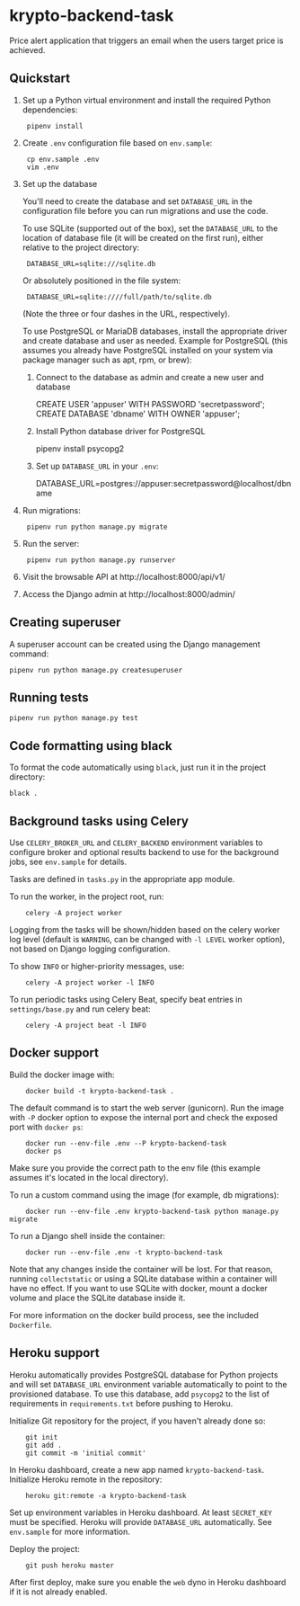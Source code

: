 # krypto-backend-task

Price alert application that triggers an email when the users target price is achieved.
## Quickstart

1. Set up a Python virtual environment and install the required Python dependencies:

        pipenv install

2. Create `.env` configuration file based on `env.sample`:

        cp env.sample .env
        vim .env

3. Set up the database

    You'll need to create the database and set `DATABASE_URL` in
    the configuration file before you can run migrations and use the code.

    To use SQLite (supported out of the box), set the `DATABASE_URL` to
    the location of database file (it will be created on the first run),
    either relative to the project directory:

        DATABASE_URL=sqlite:///sqlite.db

    Or absolutely positioned in the file system:

        DATABASE_URL=sqlite:////full/path/to/sqlite.db

    (Note the three or four dashes in the URL, respectively).

    To use PostgreSQL or MariaDB databases, install the appropriate
    driver and create database and user as needed. Example for
    PostgreSQL (this assumes you already have PostgreSQL installed
    on your system via package manager such as apt, rpm, or brew):

    1. Connect to the database as admin and create a new user and database

        CREATE USER 'appuser' WITH PASSWORD 'secretpassword';
        CREATE DATABASE 'dbname' WITH OWNER 'appuser';

    2. Install Python database driver for PostgreSQL

        pipenv install psycopg2

    3. Set up `DATABASE_URL` in your `.env`:

        DATABASE_URL=postgres://appuser:secretpassword@localhost/dbname

4. Run migrations:

        pipenv run python manage.py migrate

4. Run the server:

        pipenv run python manage.py runserver

5. Visit the browsable API at http://localhost:8000/api/v1/

6. Access the Django admin at http://localhost:8000/admin/

## Creating superuser

A superuser account can be created using the Django management command:

    pipenv run python manage.py createsuperuser


## Running tests

    pipenv run python manage.py test


## Code formatting using black

To format the code automatically using `black`,
just run it in the project directory:

    black .

## Background tasks using Celery

Use `CELERY_BROKER_URL` and `CELERY_BACKEND` environment variables to
configure broker and optional results backend to use for the background
jobs, see `env.sample` for details.

Tasks are defined in `tasks.py` in the appropriate app module.

To run the worker, in the project root, run:

        celery -A project worker

Logging from the tasks will be shown/hidden based on the celery worker
log level (default is `WARNING`, can be changed with `-l LEVEL` worker
option), not based on Django logging configuration.

To show `INFO` or higher-priority messages, use:

        celery -A project worker -l INFO

To run periodic tasks using Celery Beat, specify beat entries
in `settings/base.py` and run celery beat:

        celery -A project beat -l INFO

## Docker support

Build the docker image with:

        docker build -t krypto-backend-task .

The default command is to start the web server (gunicorn). Run the image
with `-P` docker option to expose the internal port and check the exposed
port with `docker ps`:

        docker run --env-file .env --P krypto-backend-task
        docker ps

Make sure you provide the correct path to the env file (this example assumes
it's located in the local directory).

To run a custom command using the image (for example, db migrations):

        docker run --env-file .env krypto-backend-task python manage.py migrate

To run a Django shell inside the container:

        docker run --env-file .env -t krypto-backend-task

Note that any changes inside the container will be lost. For that reason,
running `collectstatic` or using a SQLite database within a container will
have no effect. If you want to use SQLite with docker, mount a docker
volume and place the SQLite database inside it.

For more information on the docker build process, see the included `Dockerfile`.

## Heroku support

Heroku automatically provides PostgreSQL database for Python projects and
will set `DATABASE_URL` environment variable automatically to point to the
provisioned database. To use this database, add `psycopg2` to the list of
requirements in `requirements.txt` before pushing to Heroku.

Initialize Git repository for the project, if you haven't already done so:

        git init
        git add .
        git commit -m 'initial commit'

In Heroku dashboard, create a new app named `krypto-backend-task`.
Initialize Heroku remote in the repository:

        heroku git:remote -a krypto-backend-task

Set up environment variables in Heroku dashboard. At least `SECRET_KEY` must
be specified. Heroku will provide `DATABASE_URL` automatically.
See `env.sample` for more information.

Deploy the project:

        git push heroku master

After first deploy, make sure you enable the `web` dyno in Heroku dashboard
if it is not already enabled.
